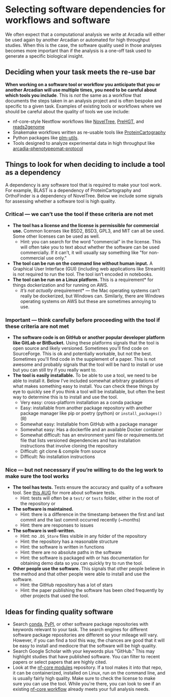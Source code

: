 # Selecting software dependencies for workflows and software

We often expect that a computational analysis we write at Arcadia will either be used again by another Arcadian or automated for high throughput studies. When this is the case, the software quality used in those analyses becomes more important than if the analysis is a one-off task used to generate a specific biological insight.

## Deciding when your task meets the re-use bar

**When working on a software tool or workflow you anticipate that you or another Arcadian will use multiple times, you need to be careful about which tools you include**. This is _not_ the same as a workflow that documents the steps taken in an analysis project and is often bespoke and specific to a given task. Examples of existing tools or workflows where we should be careful about the quality of tools we use include:

- nf-core-style Nextflow workflows like [NovelTree](https://github.com/Arcadia-Science/noveltree), [PreHGT](https://github.com/Arcadia-Science/prehgt), and [reads2genome](https://github.com/Arcadia-Science/reads2genome)
- Snakemake workflows written as re-usable tools like [ProteinCartography](https://github.com/Arcadia-Science/ProteinCartography/)
- Python packages like [plm-utils](https://github.com/Arcadia-Science/2024-plm-utils).
- Tools designed to analyze experimental data in high throughput like [arcadia-phenotypeomat-protocol]([https://github.com/Arcadia-Science/arcadia-phenotypeomat-protocol)

## Things to look for when deciding to include a tool as a dependency

A dependency is any software tool that is required to make your tool work. For example, BLAST is a dependency of ProteinCartography and OrthoFinder is a dependency of NovelTree. Below we include some signals for assessing whether a software tool is high quality.

### Critical — we can’t use the tool if these criteria are not met

- **The tool has a license and the license is permissible for commercial use.** Common licenses like BSD2, BSD3, GPL3, and MIT can all be used. Some other licenses can be used as well.
  - Hint: you can search for the word "commercial" in the license. This will often take you to text about whether the software can be used commercially. If it can’t, it will usually say something like "for non-commercial use only."
- **The tool can be run on the command line without human input.** A Graphical User Interface (GUI) (including web applications like Streamlit) is not required to run the tool. The tool isn’t encoded in notebooks.
- **The tool can be run on a Linux platform.** This is a requirement\* for things dockerization and for running on AWS.
  - *It’s not actually a*requirement\* — the Mac operating systems can’t really be dockerized, but Windows can. Similarly, there are Windows operating systems on AWS but these are sometimes annoying to use.

### Important — think carefully before proceeding with the tool if these criteria are not met

- **The software code is on GitHub or another popular developer platform like GitLab or BitBucket.** Using these platforms signals that the tool is open source and likely versioned. Sometimes you'll find code on SourceForge. This is ok and potentially workable, but not the best. Sometimes you'll find code in the supplement of a paper. This is not awesome and probably signals that the tool will be hard to install or use but you can still try if you really want to.
- **The tool is easily installable.** To be able to use a tool, we need to be able to install it. Below I’ve included somewhat arbitrary gradations of what makes something easy to install. You can check these things by eye to quickly see if you think a tool will be installable, but often the best way to determine this is to install and use the tool.
  - Very easy: cross-platform installation as a conda package
  - Easy: installable from another package repository with another package manager like pip or poetry (python) or `install_packages()` (R)
  - Somewhat easy: Installable from GitHub with a package manager
  - Somewhat easy: Has a dockerfile and an available Docker container
  - Somewhat difficult: has an environment yaml file or requirements.txt file that lists versioned dependencies and has installation instructions that involve cloning the repository
  - Difficult: git clone & compile from source
  - Difficult: No installation instructions

### Nice — but not necessary if you’re willing to do the leg work to make sure the tool works

- **The tool has tests.** Tests ensure the accuracy and quality of a software tool. See [this AUG](https://training.arcadiascience.com/arcadia-users-group/20231104-testing-concepts/lesson/) for more about software tests.
  - Hint: tests will often be a `test/` or `tests` folder, either in the root of the repository or
- **The software is maintained.**
  - Hint: there is a difference in the timestamp between the first and last commit and the last commit occurred recently (~months)
  - Hint: there are responses to issues
- **The software is well-written.**
  - Hint: no `.DS_Store` files visible in any folder of the repository
  - Hint: the repository has a reasonable structure
  - Hint: the software is written in functions
  - Hint: there are no absolute paths in the software
  - Hint: the software is packaged with or has documentation for obtaining demo data so you can quickly try to run the tool.
- **Other people use the software.** This signals that other people believe in the method and that other people were able to install and use the software.
  - Hint: the GitHub repository has a lot of stars
  - Hint: the paper publishing the software has been cited frequently by other projects that used the tool.

## Ideas for finding quality software

- Search [conda](https://anaconda.org/anaconda/repo), [PyPI](https://pypi.org/), or other software package repositories with keywords relevant to your task. The search engines for different software package repositories are different so your mileage will vary. However, if you can find a tool this way, the chances are good that it will be easy to install and mediocre that the software will be high quality.
- Search Google Scholar with your keywords plus "GitHub." This may highlight studies that have published software. You can filter to recent papers or select papers that are highly cited.
- Look at the [nf-core modules](https://github.com/nf-core/modules) repository. If a tool makes it into that repo, it can be containerized, installed on Linux, run on the command line, and is usually fairly high quality. Make sure to check the license to make sure you can use the tool. While you're there, you can look to see if an existing [nf-core workflow](https://github.com/nf-core) already meets your full analysis needs.
